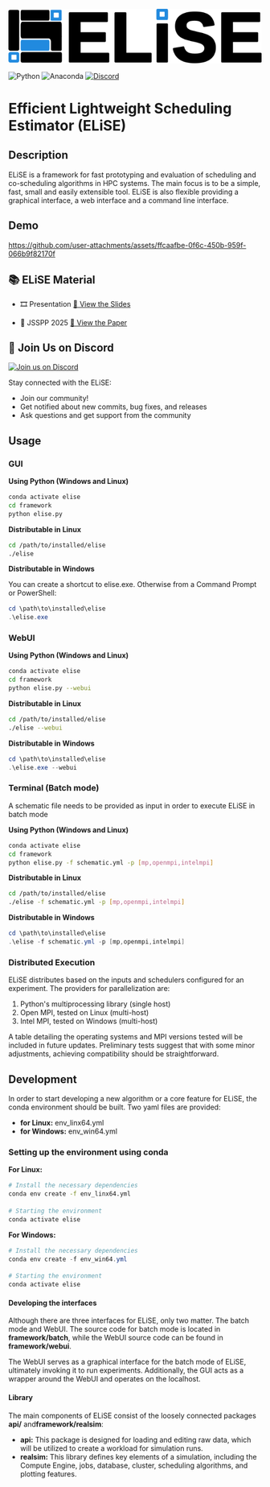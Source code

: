![ELiSE logo](./assets/promo/dark-horizontal-elise-logo-github.png)

![Python](https://img.shields.io/badge/python-3670A0?style=for-the-badge&logo=python&logoColor=ffdd54)
![Anaconda](https://img.shields.io/badge/Anaconda-%2344A833.svg?style=for-the-badge&logo=anaconda&logoColor=white)
[![Discord](https://img.shields.io/badge/Discord-%235865F2.svg?style=for-the-badge&logo=discord&logoColor=white)](https://discord.gg/cABwcWhBSx)

# **Efficient Lightweight Scheduling Estimator (ELiSE)**

## Description

ELiSE is a framework for fast prototyping and evaluation of scheduling and co-scheduling algorithms in HPC systems. 
The main focus is to be a simple, fast, small and easily extensible tool. ELiSE is also flexible providing a graphical interface,
a web interface and a command line interface.

## Demo

https://github.com/user-attachments/assets/ffcaafbe-0f6c-450b-959f-066b9f82170f

## 📚 ELiSE Material

* 🎞️ Presentation
[📂 View the Slides](./material/ELiSE_%20A%20tool%20to%20support%20algorithmic%20design%20for%20HPC%20co-scheduling.pdf)


* 📝 JSSPP 2025
[📂 View the Paper](./material/JSSPP_2025_paper_11.pdf)


## 💬 Join Us on Discord
[![Join us on Discord](https://img.shields.io/badge/Join%20us%20on%20Discord-5865F2?style=for-the-badge&logo=discord&logoColor=white)](https://discord.gg/cABwcWhBSx)

Stay connected with the ELiSE:
- Join our community!
- Get notified about new commits, bug fixes, and releases
- Ask questions and get support from the community


## Usage

### GUI
**Using Python (Windows and Linux)**
```bash
conda activate elise
cd framework
python elise.py
```

**Distributable in Linux**
```bash
cd /path/to/installed/elise
./elise
```

**Distributable in Windows**

You can create a shortcut to elise.exe. Otherwise from a Command Prompt or PowerShell:

```powershell
cd \path\to\installed\elise
.\elise.exe
```

### WebUI

**Using Python (Windows and Linux)**
```bash
conda activate elise
cd framework
python elise.py --webui
```

**Distributable in Linux**
```bash
cd /path/to/installed/elise
./elise --webui
```

**Distributable in Windows**

```powershell
cd \path\to\installed\elise
.\elise.exe --webui
```

### Terminal (Batch mode)

A schematic file needs to be provided as input in order to execute ELiSE in batch mode

**Using Python (Windows and Linux)**
```bash
conda activate elise
cd framework
python elise.py -f schematic.yml -p [mp,openmpi,intelmpi]
```

**Distributable in Linux**
```bash
cd /path/to/installed/elise
./elise -f schematic.yml -p [mp,openmpi,intelmpi]
```

**Distributable in Windows**
```powershell
cd \path\to\installed\elise
.\elise -f schematic.yml -p [mp,openmpi,intelmpi]
```

### Distributed Execution

ELiSE distributes based on the inputs and schedulers configured for an experiment. The providers for parallelization are:
1. Python's multiprocessing library (single host)
2. Open MPI, tested on Linux (multi-host)
3. Intel MPI, tested on Windows (multi-host)

A table detailing the operating systems and MPI versions tested will be included in future updates. 
Preliminary tests suggest that with some minor adjustments, achieving compatibility should be straightforward.

## Development

In order to start developing a new algorithm or a core feature for ELiSE, the conda environment should be built.
Two yaml files are provided:
- **for Linux:** env_linx64.yml
- **for Windows:** env_win64.yml

### Setting up the environment using conda

**For Linux:**
```bash
# Install the necessary dependencies
conda env create -f env_linx64.yml

# Starting the environment
conda activate elise
```

**For Windows:**
```powershell
# Install the necessary dependencies
conda env create -f env_win64.yml

# Starting the environment
conda activate elise
```

#### Developing the interfaces

Although there are three interfaces for ELiSE, only two matter. The batch mode and WebUI.
The source code for batch mode is located in **framework/batch**, while the WebUI source code can be found in **framework/webui**.

The WebUI serves as a graphical interface for the batch mode of ELiSE, ultimately invoking it to run experiments. 
Additionally, the GUI acts as a wrapper around the WebUI and operates on the localhost.


#### Library

The main components of ELiSE consist of the loosely connected packages **api/** and**framework/realsim**:
- **api:** This package is designed for loading and editing raw data, which will be utilized to create a workload for simulation runs.
- **realsim:** This library defines key elements of a simulation, including the Compute Engine, jobs, database, cluster, scheduling algorithms, and plotting features.
